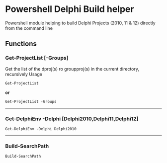 # Powershell Delphi Build helper

Powershell module helping to build Delphi Projects (2010, 11 & 12) directly from the command line

## Functions

### Get-ProjectList [-Groups]
Get the list of the dproj(s) ro groupproj(s) in the current directory, recursively
Usage
```
Get-ProjectList 
```
**or**
```
Get-ProjectList -Groups
```
---
### Get-DelphiEnv -Delphi [Delphi2010,Delphi11,Delphi12]
```
Get-DelphiEnv -Delphi Delphi2010
```
---
### Build-SearchPath
```
Build-SearchPath
```